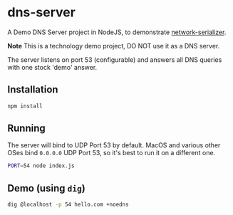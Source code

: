 # dns-server

A Demo DNS Server project in NodeJS, to demonstrate [network-serializer](https://github.com/tomdionysus/network-serializer).

**Note** This is a technology demo project, DO NOT use it as a DNS server.

The server listens on port 53 (configurable) and answers all DNS queries with one stock 'demo' answer.

## Installation

```bash
npm install
```

## Running

The server will bind to UDP Port 53 by default. MacOS and various other OSes bind `0.0.0.0` UDP Port 53, so it's best to run it on a different one.

```bash
PORT=54 node index.js
```

## Demo (using `dig`)

```bash
dig @localhost -p 54 hello.com +noedns
```